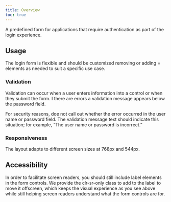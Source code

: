 ```yaml
---
title: Overview
toc: true
---
```


A predefined form for applications that require authentication as part of the login experience.

## Usage

The login form is flexible and should be customized removing or adding = elements as needed to suit a specific use case.
<doc-demo src="/demos/login/login-ng.html" demo="/demos/login/login-css.html" />

### Validation

Validation can occur when a user enters information into a control or when they submit the form. I there are errors a validation message appears below the password field.

For security reasons, doe not call out whether the error occurred in the user name or password field. The validation message text should indicate this situation; for example, “The user name or password is incorrect.”

### Responsiveness

The layout adapts to different screen sizes at 768px and 544px.

## Accessibility

In order to facilitate screen readers, you should still include label elements in the form controls. We provide the clr-sr-only class to add to the label to move it offscreen, which keeps the visual experience as you see above while still helping screen readers understand what the form controls are for.
